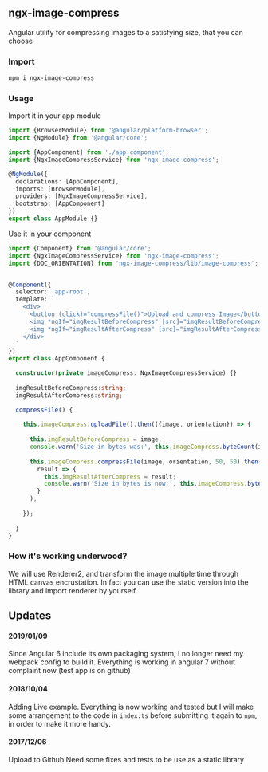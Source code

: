 ## ngx-image-compress

Angular utility for compressing images to a satisfying size, that you can choose


### Import
```sh
npm i ngx-image-compress
```

### Usage

Import it in your app module

```typescript
import {BrowserModule} from '@angular/platform-browser';
import {NgModule} from '@angular/core';

import {AppComponent} from './app.component';
import {NgxImageCompressService} from 'ngx-image-compress';

@NgModule({
  declarations: [AppComponent],
  imports: [BrowserModule],
  providers: [NgxImageCompressService],
  bootstrap: [AppComponent]
})
export class AppModule {}
```


Use it in your component

```typescript
import {Component} from '@angular/core';
import {NgxImageCompressService} from 'ngx-image-compress';
import {DOC_ORIENTATION} from 'ngx-image-compress/lib/image-compress';


@Component({
  selector: 'app-root',
  template: `
    <div>
      <button (click)="compressFile()">Upload and compress Image</button>
      <img *ngIf="imgResultBeforeCompress" [src]="imgResultBeforeCompress" alt="">
      <img *ngIf="imgResultAfterCompress" [src]="imgResultAfterCompress" alt="">
    </div>
  `
})
export class AppComponent {

  constructor(private imageCompress: NgxImageCompressService) {}
  
  imgResultBeforeCompress:string;
  imgResultAfterCompress:string;

  compressFile() {
  
    this.imageCompress.uploadFile().then(({image, orientation}) => {
    
      this.imgResultBeforeCompress = image;
      console.warn('Size in bytes was:', this.imageCompress.byteCount(image));
      
      this.imageCompress.compressFile(image, orientation, 50, 50).then(
        result => {
          this.imgResultAfterCompress = result;
          console.warn('Size in bytes is now:', this.imageCompress.byteCount(result));
        }
      );
      
    });
    
  }
}
```

### How it's working underwood?

We will use Renderer2, and transform the image multiple time through HTML canvas encrustation.
In fact you can use the static version into the library and import renderer by yourself.


## Updates

#### 2019/01/09

Since Angular 6 include its own packaging system, I no longer need my webpack config to build it.
Everything is working in angular 7 without complaint now (test app is on github)

#### 2018/10/04

Adding Live example.
Everything is now working and tested but I will make some arrangement to the code in `index.ts` before submitting it again to `npm`, in order to make it more handy.

#### 2017/12/06

Upload to Github
Need some fixes and tests to be use as a static library


